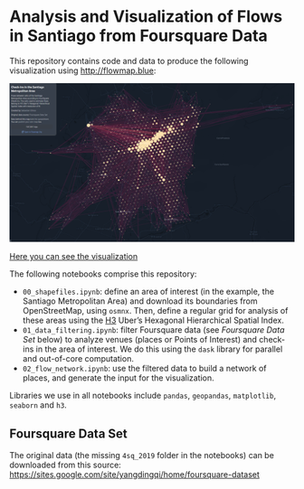 
# Analysis and Visualization of Flows in Santiago from Foursquare Data


This repository contains code and data to produce the following visualization using http://flowmap.blue:

![](images/santiago_foursquare_flow_h3_fixed.png)

[Here you can see the visualization](https://www.flowmap.blue/1QqhqlwA40PzaRMocTy3BNq3djVLc-n6G5Gifwgeh0ew)

The following notebooks comprise this repository:

  * `00_shapefiles.ipynb`: define an area of interest (in the example, the Santiago Metropolitan Area) and download its boundaries from OpenStreetMap, using `osmnx`. Then, define a regular grid for analysis of these areas using the [H3](https://h3geo.org/) Uber’s Hexagonal Hierarchical Spatial Index.
  * `01_data_filtering.ipynb`: filter Foursquare data (see _Foursquare Data Set_ below) to analyze venues (places or Points of Interest) and check-ins in the area of interest. We do this using the `dask` library for parallel and out-of-core computation.
  * `02_flow_network.ipynb`: use the filtered data to build a network of places, and generate the input for the visualization.

Libraries we use in all notebooks include `pandas`, `geopandas`, `matplotlib`, `seaborn` and `h3`.

## Foursquare Data Set

The original data (the missing `4sq_2019` folder in the notebooks) can be downloaded from this source: https://sites.google.com/site/yangdingqi/home/foursquare-dataset 